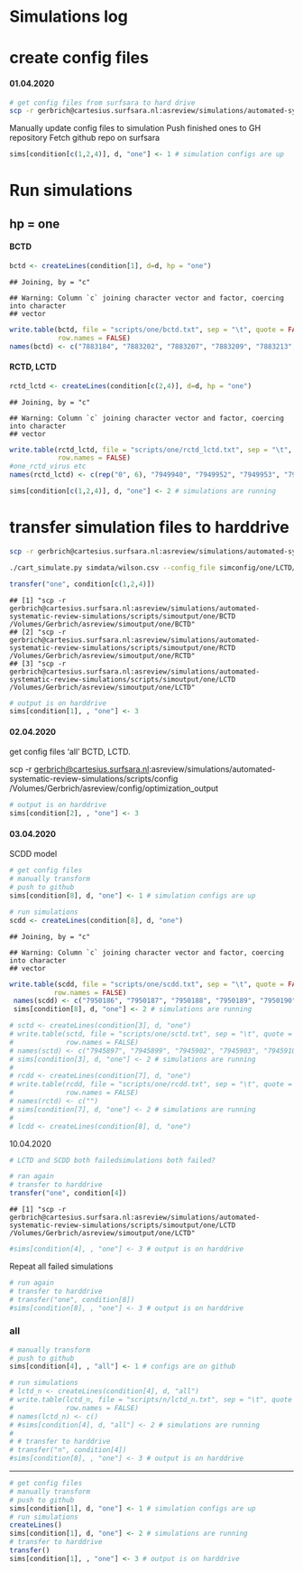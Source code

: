 Simulations log
================

# create config files

#### 01.04.2020

``` bash
# get config files from surfsara to hard drive 
scp -r gerbrich@cartesius.surfsara.nl:asreview/simulations/automated-systematic-review-simulations/scripts/config /Volumes/Gerbrich/asreview/config/optimization_output
```

Manually update config files to simulation Push finished ones to GH
repository Fetch github repo on surfsara

``` r
sims[condition[c(1,2,4)], d, "one"] <- 1 # simulation configs are up
```

# Run simulations

## hp = one

#### BCTD

``` r
bctd <- createLines(condition[1], d=d, hp = "one")
```

    ## Joining, by = "c"

    ## Warning: Column `c` joining character vector and factor, coercing into character
    ## vector

``` r
write.table(bctd, file = "scripts/one/bctd.txt", sep = "\t", quote = FALSE,
            row.names = FALSE)
names(bctd) <- c("7883184", "7883202", "7883207", "7883209", "7883213", "7883214")
```

#### RCTD, LCTD

``` r
rctd_lctd <- createLines(condition[c(2,4)], d=d, hp = "one")
```

    ## Joining, by = "c"

    ## Warning: Column `c` joining character vector and factor, coercing into character
    ## vector

``` r
write.table(rctd_lctd, file = "scripts/one/rctd_lctd.txt", sep = "\t", quote = FALSE,
            row.names = FALSE)
#one_rctd_virus etc 
names(rctd_lctd) <- c(rep("0", 6), "7949940", "7949952", "7949953", "7949954", "7949956", "7949959")
```

``` r
sims[condition[c(1,2,4)], d, "one"] <- 2 # simulations are running 
```

# transfer simulation files to harddrive

``` bash
scp -r gerbrich@cartesius.surfsara.nl:asreview/simulations/automated-systematic-review-simulations/scripts/config /Volumes/Gerbrich/asreview/config/optimization_output

./cart_simulate.py simdata/wilson.csv --config_file simconfig/one/LCTD/logistic_max_double_tfidf-wilson.ini --state_file simoutput/one/LCTD/wilson/results.h5 -r 15
```

``` r
transfer("one", condition[c(1,2,4)])
```

    ## [1] "scp -r gerbrich@cartesius.surfsara.nl:asreview/simulations/automated-systematic-review-simulations/scripts/simoutput/one/BCTD /Volumes/Gerbrich/asreview/simoutput/one/BCTD"
    ## [2] "scp -r gerbrich@cartesius.surfsara.nl:asreview/simulations/automated-systematic-review-simulations/scripts/simoutput/one/RCTD /Volumes/Gerbrich/asreview/simoutput/one/RCTD"
    ## [3] "scp -r gerbrich@cartesius.surfsara.nl:asreview/simulations/automated-systematic-review-simulations/scripts/simoutput/one/LCTD /Volumes/Gerbrich/asreview/simoutput/one/LCTD"

``` r
# output is on harddrive
sims[condition[1], , "one"] <- 3
```

#### 02.04.2020

get config files ‘all’ BCTD, LCTD.

scp -r
<gerbrich@cartesius.surfsara.nl>:asreview/simulations/automated-systematic-review-simulations/scripts/config
/Volumes/Gerbrich/asreview/config/optimization\_output

``` r
# output is on harddrive
sims[condition[2], , "one"] <- 3
```

#### 03.04.2020

SCDD model

``` r
# get config files
# manually transform
# push to github 
sims[condition[8], d, "one"] <- 1 # simulation configs are up

# run simulations 
scdd <- createLines(condition[8], d, "one")
```

    ## Joining, by = "c"

    ## Warning: Column `c` joining character vector and factor, coercing into character
    ## vector

``` r
write.table(scdd, file = "scripts/one/scdd.txt", sep = "\t", quote = FALSE,
           row.names = FALSE)
 names(scdd) <- c("7950186", "7950187", "7950188", "7950189", "7950190", "7950191")
 sims[condition[8], d, "one"] <- 2 # simulations are running 
```

``` r
# sctd <- createLines(condition[3], d, "one")
# write.table(sctd, file = "scripts/one/sctd.txt", sep = "\t", quote = FALSE,
#             row.names = FALSE)
# names(sctd) <- c("7945897", "7945899", "7945902", "7945903", "7945910", "7945912")
# sims[condition[3], d, "one"] <- 2 # simulations are running 
# 
# rcdd <- createLines(condition[7], d, "one")
# write.table(rcdd, file = "scripts/one/rcdd.txt", sep = "\t", quote = FALSE,
#             row.names = FALSE)
# names(rctd) <- c("")
# sims[condition[7], d, "one"] <- 2 # simulations are running 
# 
# lcdd <- createLines(condition[8], d, "one")
```

10.04.2020

``` r
# LCTD and SCDD both failedsimulations both failed? 

# ran again 
# transfer to harddrive
transfer("one", condition[4])
```

    ## [1] "scp -r gerbrich@cartesius.surfsara.nl:asreview/simulations/automated-systematic-review-simulations/scripts/simoutput/one/LCTD /Volumes/Gerbrich/asreview/simoutput/one/LCTD"

``` r
#sims[condition[4], , "one"] <- 3 # output is on harddrive
```

Repeat all failed simulations

``` r
# run again 
# transfer to harddrive 
# transfer("one", condition[8])
#sims[condition[8], , "one"] <- 3 # output is on harddrive
```

### all

``` r
# manually transform
# push to github 
sims[condition[4], , "all"] <- 1 # configs are on github 
```

``` r
# run simulations 
# lctd_n <- createLines(condition[4], d, "all")
# write.table(lctd_n, file = "scripts/n/lctd_n.txt", sep = "\t", quote = FALSE,
#             row.names = FALSE)
# names(lctd_n) <- c()
# #sims[condition[4], d, "all"] <- 2 # simulations are running 
# 
# # transfer to harddrive 
# transfer("n", condition[4])
#sims[condition[8], , "one"] <- 3 # output is on harddrive
```

-----

``` r
# get config files
# manually transform
# push to github 
sims[condition[1], d, "one"] <- 1 # simulation configs are up
# run simulations 
createLines()
sims[condition[1], d, "one"] <- 2 # simulations are running 
# transfer to harddrive 
transfer()
sims[condition[1], , "one"] <- 3 # output is on harddrive
```
